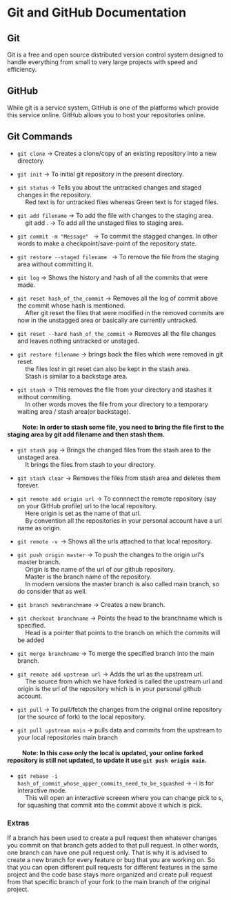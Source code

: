 # Git and GitHub Documentation
## Git
Git is a free and open source distributed version control system designed to handle everything from small to very large projects with speed and efficiency.
## GitHub
While git is a service system, GitHub is one of the platforms which provide this service online. GitHub allows you to host your repositories online.
## Git Commands
- ```git clone``` ->  Creates a clone/copy of an existing repository into a new directory.
- ```git init``` -> To initial git repository in the present directory.
- ```git status``` -> Tells you about the untracked changes and staged changes in the repository.
					<br> &emsp; Red text is for untracked files whereas Green text is for staged files.
- ```git add filename``` -> To add the file with changes to the staging area.
					<br> &emsp; git add . -> To add all the unstaged files to staging area.

- ```git commit -m "Message" ``` -> To commit the stagged changes. In other words to make a checkpoint/save-point of the repository state.

- ```git restore --staged filename ``` -> To remove the file from the staging area without committing it.

- ```git log``` -> Shows the history and hash of all the commits that were made.

- ```git reset hash_of_the_commit``` -> Removes all the log of commit above the commit whose hash is mentioned.
					<br> &emsp; After git reset the files that were modified in the removed commits are now in the unstagged area or basically are currently untracked.

- ```git reset --hard hash_of_the_commit``` -> Removes all the file changes and leaves nothing untracked or unstaged.

- ```git restore filename``` -> brings back the files which were removed in git reset.
					<br> &emsp; the files lost in git reset can also be kept in the stash area.
					<br> &emsp; Stash is similar to a backstage area.

- ```git stash``` -> This removes the file from your directory and stashes it without commiting.
					<br> &emsp; In other words moves the file from your directory to a temporary waiting area / stash area(or backstage).

#### &emsp; &emsp; Note: In order to stash some file, you need to bring the file first to the staging area by git add filename and then stash them.

- ```git stash pop``` -> Brings the changed files from the stash area to the unstaged area.
					<br> &emsp; It brings the files from stash to your directory.

- ```git stash clear``` -> Removes the files from stash area and deletes them forever.

- ```git remote add origin url``` -> To connnect the remote repository (say on your GitHub profile) url to the local repository.
					<br> &emsp; Here origin is set as the name of that url.
					<br> &emsp; By convention all the repositories in your personal account have a url name as origin.

- ```git remote -v ```-> Shows all the urls attached to that local repository.

- ```git push origin master``` -> To push the changes to the origin url's master branch.
					<br> &emsp; Origin is the name of the url of our github repository.
					<br> &emsp; Master is the branch name of the repository.
					<br> &emsp; In modern versions the master branch is also called main branch, so do consider that as well.

- ```git branch newbranchname``` -> Creates a new branch.

- ```git checkout branchname``` -> Points the head to the branchname which is specified.
					<br> &emsp; Head is a pointer that points to the branch on which the commits will be added

- ```git merge branchname``` -> To merge the specified branch into the main branch.

- ```git remote add upstream url``` -> Adds the url as the upstream url.
					<br> &emsp; The source from which we have forked is called the upstream url and origin is the url of the repository which is in your personal github account.
- ```git pull``` -> To pull/fetch the changes from the original online repository (or the source of fork) to the local repository.

- ```git pull upstream main``` -> pulls data and commits from the upstream to your local repositories main branch
#### &emsp; &emsp; Note: In this case only the local is updated, your online forked repository is still not updated, to update it use ```git push origin main```.

- ```git rebase -i hash_of_commit_whose_upper_commits_need_to_be_squashed``` -> -i is for interactive mode.
					<br> &emsp; This will open an interactive screeen where you can change pick to s, for squashing that commit into the commit above it which is pick.

### Extras 
If a branch has been used to create a pull request then whatever changes you commit on that branch gets added to that pull request.
In other words, one branch can have one pull request only.
That is why it is advised to create a new branch for every feature or bug that you are working on.
So that you can open different pull requests for different features in the same project and the code base stays more organized and create pull request from that specific branch of your fork to the main branch of the original project.




